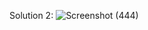 Solution 2:
![Screenshot (444)](https://github.com/user-attachments/assets/9f4ed0d3-64a0-4a0f-9b01-04fd944d008c)
